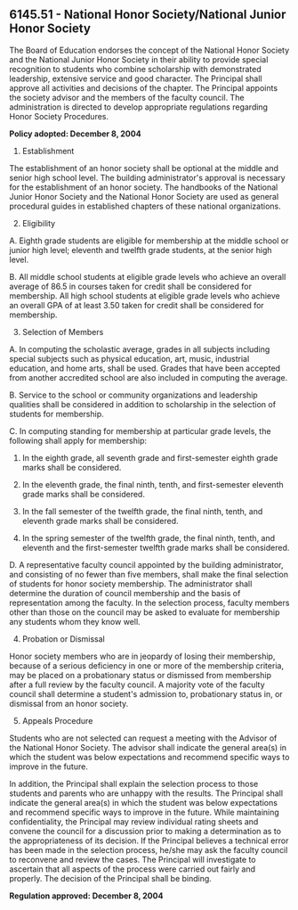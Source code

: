 ## 6145.51 - National Honor Society/National Junior Honor Society

The Board of Education endorses the concept of the National Honor Society and the National Junior Honor Society in their ability to provide special recognition to students who combine scholarship with demonstrated leadership, extensive service and good character.  The Principal shall approve all activities and decisions of the chapter.  The Principal appoints the society advisor and the members of the faculty council.  The administration is directed to develop appropriate regulations regarding Honor Society Procedures.

**Policy adopted:  December 8, 2004**

1.  Establishment

  The establishment of an honor society shall be optional at the middle and senior high school level.  The building administrator's approval is necessary for the establishment of an honor society.  The handbooks of the National Junior Honor Society and the National Honor Society are used as general procedural guides in established chapters of these national organizations.

2.  Eligibility

  A.  Eighth grade students are eligible for membership at the middle school or junior high level; eleventh and twelfth grade students, at the senior high level.

  B.  All middle school students at eligible grade levels who achieve an overall average of 86.5 in courses taken for credit shall be considered for membership. All high school students at eligible grade levels who achieve an overall GPA of at least 3.50 taken for credit shall be considered for membership.

3.  Selection of Members

  A.  In computing the scholastic average, grades in all subjects including special subjects such as physical education, art, music, industrial education, and home arts, shall be used.  Grades that have been accepted from another accredited school are also included in computing the average.

  B.  Service to the school or community organizations and leadership qualities shall be considered in addition to scholarship in the selection of students for membership.

  C.  In computing standing for membership at particular grade levels, the following shall apply for membership:

  1.  In the eighth grade, all seventh grade and first-semester eighth grade marks shall be considered.

  2.  In the eleventh grade, the final ninth, tenth, and first-semester eleventh grade marks shall be considered.

  3.  In the fall semester of the twelfth grade, the final ninth, tenth, and eleventh grade marks shall be considered.

  4.  In the spring semester of the twelfth grade, the final ninth, tenth, and eleventh and the first-semester twelfth grade marks shall be considered.

  D.  A representative faculty council appointed by the building administrator, and consisting of no fewer than five members, shall make the final selection of students for honor society membership.  The administrator shall determine the duration of council membership and the basis of representation among the faculty.  In the selection process, faculty members other than those on the council may be asked to evaluate for membership any students whom they know well.

4.  Probation or Dismissal

  Honor society members who are in jeopardy of losing their membership, because of a serious deficiency in one or more of the membership criteria, may be placed on a probationary status or dismissed from membership after a full review by the faculty council.  A majority vote of the faculty council shall determine a student's admission to, probationary status in, or dismissal from an honor society.

5.  Appeals Procedure

  Students who are not selected can request a meeting with the Advisor of the National Honor Society.  The advisor shall indicate the general area(s) in which the student was below expectations and recommend specific ways to improve in the future.

  In addition, the Principal shall explain the selection process to those students and parents who are unhappy with the results.  The Principal shall indicate the general area(s) in which the student was below expectations and recommend specific ways to improve in the future.  While maintaining confidentiality, the Principal may review individual rating sheets and convene the council for a discussion prior to making a determination as to the appropriateness of its decision.  If the Principal believes a technical error has been made in the selection process, he/she may ask the faculty council to reconvene and review the cases.  The Principal will investigate to ascertain that all aspects of the process were carried out fairly and properly.  The decision of the Principal shall be binding.

**Regulation approved:  December 8, 2004**

